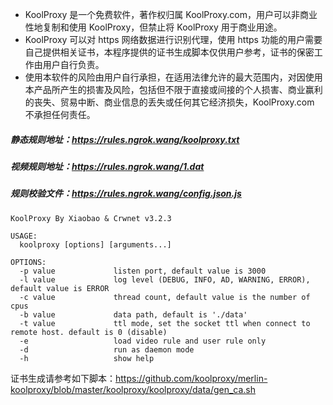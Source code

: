 * KoolProxy 是一个免费软件，著作权归属 KoolProxy.com，用户可以非商业性地复制和使用 KoolProxy，但禁止将 KoolProxy 用于商业用途。
* KoolProxy 可以对 https 网络数据进行识别代理，使用 https 功能的用户需要自己提供相关证书，本程序提供的证书生成脚本仅供用户参考，证书的保密工作由用户自行负责。
* 使用本软件的风险由用户自行承担，在适用法律允许的最大范围内，对因使用本产品所产生的损害及风险，包括但不限于直接或间接的个人损害、商业赢利的丧失、贸易中断、商业信息的丢失或任何其它经济损失，KoolProxy.com 不承担任何责任。

##### 静态规则地址：https://rules.ngrok.wang/koolproxy.txt
##### 视频规则地址：https://rules.ngrok.wang/1.dat
##### 规则校验文件：https://rules.ngrok.wang/config.json.js

```shell
KoolProxy By Xiaobao & Crwnet v3.2.3

USAGE:
  koolproxy [options] [arguments...]

OPTIONS:
  -p value             listen port, default value is 3000
  -l value             log level (DEBUG, INFO, AD, WARNING, ERROR), default value is ERROR
  -c value             thread count, default value is the number of cpus
  -b value             data path, default is './data'
  -t value             ttl mode, set the socket ttl when connect to remote host. default is 0 (disable)
  -e                   load video rule and user rule only
  -d                   run as daemon mode
  -h                   show help
```

证书生成请参考如下脚本：https://github.com/koolproxy/merlin-koolproxy/blob/master/koolproxy/koolproxy/data/gen_ca.sh